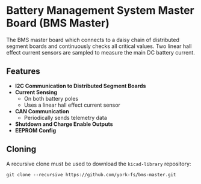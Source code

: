 # Battery Management System Master Board (BMS Master)

The BMS master board which connects to a daisy chain of distributed segment boards and continuously checks all
critical values. Two linear hall effect current sensors are sampled to measure the main DC battery current.

## Features

* **I2C Communication to Distributed Segment Boards**
* **Current Sensing**
  * On both battery poles
  * Uses a linear hall effect current sensor
* **CAN Communication**
  * Periodically sends telemetry data
* **Shutdown and Charge Enable Outputs**
* **EEPROM Config**

## Cloning

A recursive clone must be used to download the `kicad-library` repository:

    git clone --recursive https://github.com/york-fs/bms-master.git
